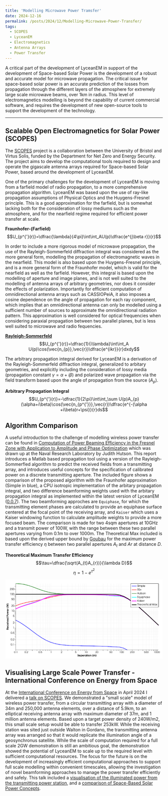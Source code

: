 ```yaml
---
title: 'Modelling Microwave Power Tramsfer'
date: 2024-12-16
permalink: /posts/2024/12/Modelling-Microwave-Power-Transfer/
tags:
  - SCOPES
  - LyceanEM
  - Electromagnetics
  - Antenna Arrays
  - Power Transfer
---
```


A critical part of the development of LyceanEM in support of the development of Space-based Solar Power is the development of a robust and accurate model for microwave propagation. The critical issue for space-based solar power is an accurate prediction of the losses from propagation through the different layers of the atmosphere for extremely large scale microwave beams, over 1km in radius. This level of electromagnetics modelling is beyond the capability of current commercial software, and requires the development of new open-source tools to support the development of the technology.

-------------

Scalable Open Electromagnetics for Solar Power (SCOPES)
------------------------------------------------------------

The [SCOPES](https://www.bristol.ac.uk/news/2023/june/space-solar-project.html) project is a collaboration between the University of Bristol and Virtus Solis, funded by the Department for Net Zero and Energy Security. The project aims to develop the computational tools required to design and operate the gigascale antenna arrays required for Space-based Solar Power, based around the development of LyceanEM.

One of the primary challenges for the development of LyceanEM is moving from a farfield model of radio propagation, to a more comprehensive propagation algorithm. LyceanEM was based upon the use of ray-like propagation assumptions of Physical Optics and the Huygens-Fresnel principle. This is a good approximation for the farfield, but is somewhat lacking both for the consideration of lossy mediums such as the atmosphere, and for the nearfield regime required for efficient power transfer at scale.

**Fraunhofer-(Farfield)**
$$U_{p^{'}(r)}=\dfrac{\lambda}{4\pi}\int\int_AU(p)\dfrac{e^{j\beta r}}{r}$$

In order to include a more rigorous model of microwave propagation, the use of the Rayleigh-Sommerfeld diffraction integral was considered as the more general form, modelling the propagation of electromagnetic waves in the nearfield. This model is also based upon the Huygens-Fresnel principle, and is a more general form of the Fraunhofer model, which is valid for the nearfield as well as the farfield. However, this integral is based upon the modelling of aperture and image planes, and is not well suited to the modelling of antenna arrays of arbitrary geometries, nor does it consider the effects of polarization. Importantly for efficient computation of omnidirectional antenna arrays such as CASSIOPeiA, it also imposes a cosine dependence on the angle of propagation for each ray component, which implies that an omnidirectional antenna can only be modelled using a sufficient number of sources to approximate the omnidirectional radiation pattern. This approximation is well considered for optical frequencies when considering paraxial propagation between two parallel planes, but is less well suited to microwave and radio fequencies.

**[Rayleigh-Sommerfeld](https://en.wikipedia.org/wiki/Fresnel_diffraction)**
$$U_{p^{'}(r)}=\dfrac{1}{i\lambda}\int\int_A U(p)\cos(\vec{n_{p}},\vec{r})\dfrac{e^{ikr}}{r}dxdy$$

The arbitrary propagation integral derived for LyceanEM is a derivation of the Rayleigh-Sommerfeld diffraction integral, generalized to arbitary geometries, and explicitly including the consideration of lossy media (propagation constant $\gamma=\alpha+i\beta$) and polarized wave propagation via the field transform based upon the angle of propagation from the source ($A_{p}$). 

**Arbitrary Propagation Integral**
$$U_{p^{'}(r)}=-\dfrac{1}{2\pi}\int\int_\sum U(p)A_{p}(\alpha+i\beta)\cos(\vec{n_{p^{'}}},\vec{r})\dfrac{e^{-(\alpha +i\beta)r+\psi}}{r}ds$$

Algorithm Comparison
----------------------
A useful introduction to the challenge of modelling wireless power transfer can be found in 
[Computation of Power Beaming Efficiency
in the Fresnel Zone with Application to
Amplitude and Phase Optimization](https://apps.dtic.mil/sti/trecms/pdf/AD1128170.pdf) which was drawn up at the Naval Research Laboratory by Judith Hutson. This report introduces a Matlab based propagation tool using a version of the Rayleigh-Sommerfled algorithm to predict the received fields from a transmitting array, and introduces useful concepts for the specification of calibrated power on a discrete transmitting aperture.  The included figure shows a comparison of the proposed algorithm with the Fraunhofer approximation (Simple in blue), a CPU isotropic implementation of the arbitary propagation integral, and two difference beamforming weights used with the arbitary propagation integral as implemented within the latest version of LyceanEM ([0.0.7](https://github.com/LyceanEM/LyceanEM-Python/releases/tag/0.0.7)). The two beamforming approches are `Equiphase`, for which the transmitting element phases are calculated to provide an equiphase surface centered at the focal point of the receiving array, and `Kaiser` which uses a Kaiser windowing function to calculate amplitude weights to provide a more focused beam. The comparison is made for two 4sqm apertures at 10GHz and a transmit power of 100W, with the range between these two parallel apertures varying from 0.1m to over 1000m. The Theoretical Max included is based upon the derived upper bound by [Goubau](https://www.tandfonline.com/doi/abs/10.1080/00222739.1970.11688767) for the maximum power transfer efficiency $\eta$ between two parallel apertures $A_{t}$ and $A{r}$ at distance $D$.

**Theoretical Maximum Transfer Efficiency**
$$\tau=\dfrac{\sqrt(A_{t}A_{r})}{\lambda D}$$
$$\eta=1-e^{\tau^{2}}$$

![Power Transfer Comparison for two 4sqm Aperture at 10GHz](/images/BeamformingComparison10GHz4t4sqm.png)



Visualising Large Scale Power Transfer - International Conference on Energy from Space
-------------------------------------

At the [International Conference on Energy from Space](https://www.aerosociety.com/events-calendar/international-conference-on-energy-from-space-2024/) in April 2024 I delivered a [talk on SCOPES](https://www.aerosociety.com/media/23649/efs-day-3-timothy-pelham.pdf). We demonstrated a "small scale" model of wireless power transfer, from a circular transmitting array with a diameter of 34m and 250,000 antenna elements, over a distance of 5.9km, to an elliptical receiving antenna array with maximum diameter of 37m, and 1 million antenna elements. Based upon a target power density of 240W/m2, this small scale setup would be able to transfer 253kW. While the receiving station was sited just outside Walton in Gordano, the transmitting antenna array was arranged so that it would replicate the illumination angle of a geosynchronus satellite. While the scale of computation required for a full scale 2GW demonstration is still an ambitious goal, the demonstration showed the potential of LyceanEM to scale up to the required level with sufficient computational resources. The focus for the future is on the development of increasingly efficient computational approaches to support full scale modelling within convenient timescales, allowing the investigation of novel beamforming approaches to manage the power transfer efficiently and safely. This talk included a [visualisation of the illuminated power from the transmitting power station](https://www.youtube.com/shorts/BHI4aCcsMMk), and a [comparison of Space-Based Solar Power Concepts](https://www.youtube.com/shorts/cKTon354SRI).